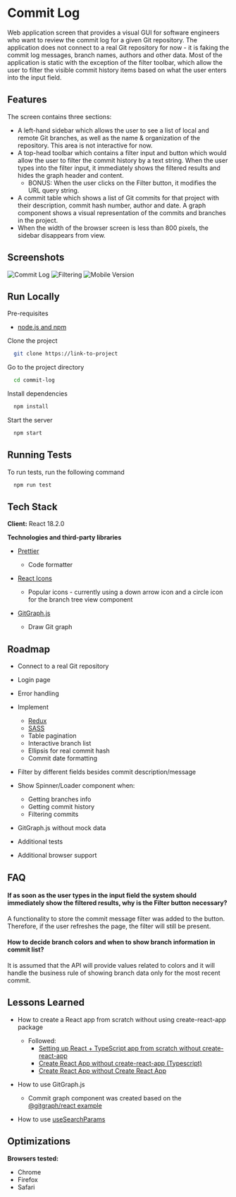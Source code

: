 
# Commit Log

Web application screen that provides a visual GUI for software engineers who want to review the commit log for a given Git repository.
The application does not connect to a real Git repository for now - it is faking the commit log messages, branch names, authors and other data.
Most of the application is static with the exception of the filter toolbar, which allow the user to filter the visible commit history items based on what the user enters into the input field.

## Features

The screen contains three sections:
- A left-hand sidebar which allows the user to see a list of local and remote Git branches, as well as the name & organization of the repository. This area is not interactive for now.
- A top-head toolbar which contains a filter input and button which would allow the user to filter the commit history by a text string. When the user types into the filter input, it immediately shows the filtered results and hides the graph header and content.
  - BONUS: When the user clicks on the Filter button, it modifies the URL query string.
- A commit table which shows a list of Git commits for that project with their description, commit hash number, author and date. A graph component shows a visual representation of the commits and branches in the project.
- When the width of the browser screen is less than 800 pixels, the sidebar disappears from view.
## Screenshots

![Commit Log](https://via.placeholder.com/468x300?text=App+Screenshot+Here)
![Filtering](https://via.placeholder.com/468x300?text=App+Screenshot+Here)
![Mobile Version](https://via.placeholder.com/468x300?text=App+Screenshot+Here)


## Run Locally

Pre-requisites

- [node.js and npm](https://docs.npmjs.com/downloading-and-installing-node-js-and-npm)

Clone the project

```bash
  git clone https://link-to-project
```

Go to the project directory

```bash
  cd commit-log
```

Install dependencies

```bash
  npm install
```

Start the server

```bash
  npm start
```


## Running Tests

To run tests, run the following command

```bash
  npm run test
```


## Tech Stack

**Client:** React 18.2.0

**Technologies and third-party libraries**
- [Prettier](https://prettier.io)
  - Code formatter

- [React Icons](https://react-icons.github.io/react-icons/)
  - Popular icons - currently using a down arrow icon and a circle icon for the branch tree view component

- [GitGraph.js](https://www.nicoespeon.com/gitgraph.js/)
  - Draw Git graph

## Roadmap

- Connect to a real Git repository

- Login page

- Error handling

- Implement
  - [Redux](https://redux.js.org)
  - [SASS](https://sass-lang.com)
  - Table pagination
  - Interactive branch list
  - Ellipsis for real commit hash
  - Commit date formatting

- Filter by different fields besides commit description/message

- Show Spinner/Loader component when:
  - Getting branches info
  - Getting commit history
  - Filtering commits

- GitGraph.js without mock data

- Additional tests

- Additional browser support

## FAQ

####  If as soon as the user types in the input field the system should immediately show the filtered results, why is the Filter button necessary?

A functionality to store the commit message filter was added to the button. Therefore, if the user refreshes the page, the filter will still be present.

#### How to decide branch colors and when to show branch information in commit list?

It is assumed that the API will provide values ​​related to colors and it will handle the business rule of showing branch data only for the most recent commit.


## Lessons Learned

- How to create a React app from scratch without using create-react-app package
  - Followed:
    - [Setting up React + TypeScript app from scratch without create-react-app](https://dev.to/alekseiberezkin/setting-up-react-typescript-app-without-create-react-app-oph)
    - [Create React App without create-react-app (Typescript)](https://dev.to/riddhiagrawal001/create-react-app-without-create-react-app-typescript-5ea2)
    - [Create React App without Create React App](https://blog.bitsrc.io/create-react-app-without-create-react-app-b0a5806a92)

- How to use GitGraph.js
  - Commit graph component was created based on the [@gitgraph/react example](https://github.com/nicoespeon/gitgraph.js/tree/master/packages/gitgraph-react)

- How to use [useSearchParams](https://reactrouter.com/en/main/hooks/use-search-params)
## Optimizations

**Browsers tested:** 
- Chrome
- Firefox
- Safari